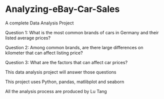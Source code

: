 # Analyzing-eBay-Car-Sales

A complete Data Analysis Project 

Question 1: What is the most common brands of cars in Germany and their listed average prices?

Question 2: Among common brands, are there large differences on kilometer that can affect listing price?

Question 3: What are the factors that can affect car prices?

This data analysis project will answer those questions

This project uses Python, pandas, matlibplot and seaborn 

All the analysis process are produced by Lu Tang

